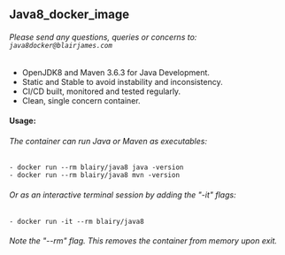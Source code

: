 ## Java8_docker_image
###### Please send any questions, queries or concerns to: `java8docker@blairjames.com`
- OpenJDK8 and Maven 3.6.3 for Java Development.
- Static and Stable to avoid instability and inconsistency.
- CI/CD built, monitored and tested regularly.
- Clean, single concern container.

#### Usage:
###### The container can run Java or Maven as executables:
``` 
- docker run --rm blairy/java8 java -version
- docker run --rm blairy/java8 mvn -version
```

###### Or as an interactive terminal session by adding the "-it" flags:
```
- docker run -it --rm blairy/java8
```

 ###### Note the "--rm" flag. This removes the container from memory upon exit.

